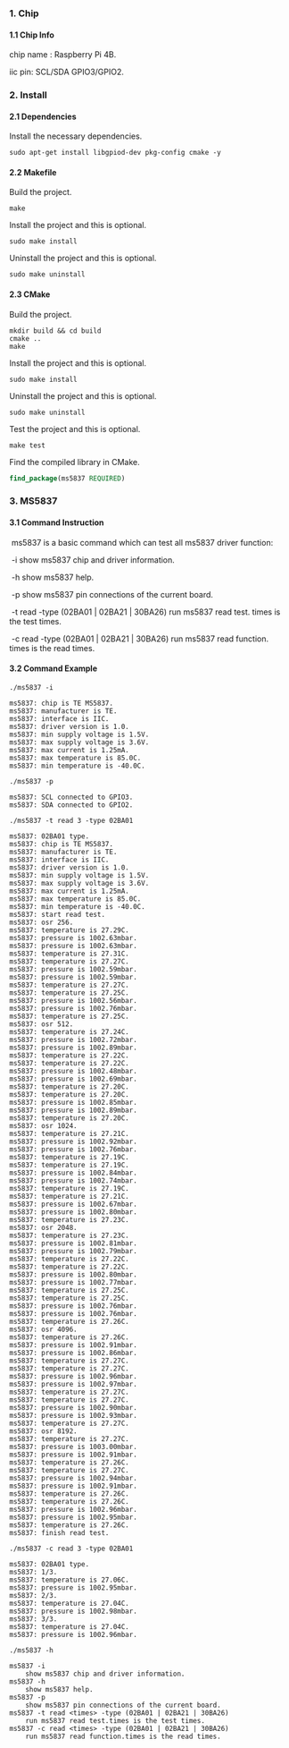 ### 1. Chip

#### 1.1 Chip Info

chip name : Raspberry Pi 4B.

iic pin: SCL/SDA GPIO3/GPIO2.

### 2. Install

#### 2.1 Dependencies

Install the necessary dependencies.

```shell
sudo apt-get install libgpiod-dev pkg-config cmake -y
```

#### 2.2 Makefile

Build the project.

```shell
make
```

Install the project and this is optional.

```shell
sudo make install
```

Uninstall the project and this is optional.

```shell
sudo make uninstall
```

#### 2.3 CMake

Build the project.

```shell
mkdir build && cd build 
cmake .. 
make
```

Install the project and this is optional.

```shell
sudo make install
```

Uninstall the project and this is optional.

```shell
sudo make uninstall
```

Test the project and this is optional.

```shell
make test
```

Find the compiled library in CMake. 

```cmake
find_package(ms5837 REQUIRED)
```

### 3. MS5837

#### 3.1 Command Instruction

​           ms5837  is a basic command which can test all ms5837 driver function:

​           -i        show ms5837 chip and driver information.

​           -h       show ms5837  help.

​           -p       show ms5837 pin connections of the current board.

​           -t read <times>  -type (02BA01 | 02BA21 | 30BA26)        run ms5837  read test. times is the test times.

​           -c read <times>  -type (02BA01 | 02BA21 | 30BA26)        run ms5837 read function. times is the read times.

#### 3.2 Command Example

```shell
./ms5837 -i

ms5837: chip is TE MS5837.
ms5837: manufacturer is TE.
ms5837: interface is IIC.
ms5837: driver version is 1.0.
ms5837: min supply voltage is 1.5V.
ms5837: max supply voltage is 3.6V.
ms5837: max current is 1.25mA.
ms5837: max temperature is 85.0C.
ms5837: min temperature is -40.0C.
```

```shell
./ms5837 -p

ms5837: SCL connected to GPIO3.
ms5837: SDA connected to GPIO2.
```

```shell
./ms5837 -t read 3 -type 02BA01

ms5837: 02BA01 type.
ms5837: chip is TE MS5837.
ms5837: manufacturer is TE.
ms5837: interface is IIC.
ms5837: driver version is 1.0.
ms5837: min supply voltage is 1.5V.
ms5837: max supply voltage is 3.6V.
ms5837: max current is 1.25mA.
ms5837: max temperature is 85.0C.
ms5837: min temperature is -40.0C.
ms5837: start read test.
ms5837: osr 256.
ms5837: temperature is 27.29C.
ms5837: pressure is 1002.63mbar.
ms5837: pressure is 1002.63mbar.
ms5837: temperature is 27.31C.
ms5837: temperature is 27.27C.
ms5837: pressure is 1002.59mbar.
ms5837: pressure is 1002.59mbar.
ms5837: temperature is 27.27C.
ms5837: temperature is 27.25C.
ms5837: pressure is 1002.56mbar.
ms5837: pressure is 1002.76mbar.
ms5837: temperature is 27.25C.
ms5837: osr 512.
ms5837: temperature is 27.24C.
ms5837: pressure is 1002.72mbar.
ms5837: pressure is 1002.89mbar.
ms5837: temperature is 27.22C.
ms5837: temperature is 27.22C.
ms5837: pressure is 1002.48mbar.
ms5837: pressure is 1002.69mbar.
ms5837: temperature is 27.20C.
ms5837: temperature is 27.20C.
ms5837: pressure is 1002.85mbar.
ms5837: pressure is 1002.89mbar.
ms5837: temperature is 27.20C.
ms5837: osr 1024.
ms5837: temperature is 27.21C.
ms5837: pressure is 1002.92mbar.
ms5837: pressure is 1002.76mbar.
ms5837: temperature is 27.19C.
ms5837: temperature is 27.19C.
ms5837: pressure is 1002.84mbar.
ms5837: pressure is 1002.74mbar.
ms5837: temperature is 27.19C.
ms5837: temperature is 27.21C.
ms5837: pressure is 1002.67mbar.
ms5837: pressure is 1002.80mbar.
ms5837: temperature is 27.23C.
ms5837: osr 2048.
ms5837: temperature is 27.23C.
ms5837: pressure is 1002.81mbar.
ms5837: pressure is 1002.79mbar.
ms5837: temperature is 27.22C.
ms5837: temperature is 27.22C.
ms5837: pressure is 1002.80mbar.
ms5837: pressure is 1002.77mbar.
ms5837: temperature is 27.25C.
ms5837: temperature is 27.25C.
ms5837: pressure is 1002.76mbar.
ms5837: pressure is 1002.76mbar.
ms5837: temperature is 27.26C.
ms5837: osr 4096.
ms5837: temperature is 27.26C.
ms5837: pressure is 1002.91mbar.
ms5837: pressure is 1002.86mbar.
ms5837: temperature is 27.27C.
ms5837: temperature is 27.27C.
ms5837: pressure is 1002.96mbar.
ms5837: pressure is 1002.97mbar.
ms5837: temperature is 27.27C.
ms5837: temperature is 27.27C.
ms5837: pressure is 1002.90mbar.
ms5837: pressure is 1002.93mbar.
ms5837: temperature is 27.27C.
ms5837: osr 8192.
ms5837: temperature is 27.27C.
ms5837: pressure is 1003.00mbar.
ms5837: pressure is 1002.91mbar.
ms5837: temperature is 27.26C.
ms5837: temperature is 27.27C.
ms5837: pressure is 1002.94mbar.
ms5837: pressure is 1002.91mbar.
ms5837: temperature is 27.26C.
ms5837: temperature is 27.26C.
ms5837: pressure is 1002.96mbar.
ms5837: pressure is 1002.95mbar.
ms5837: temperature is 27.26C.
ms5837: finish read test.
```

```shell
./ms5837 -c read 3 -type 02BA01

ms5837: 02BA01 type.
ms5837: 1/3.
ms5837: temperature is 27.06C.
ms5837: pressure is 1002.95mbar.
ms5837: 2/3.
ms5837: temperature is 27.04C.
ms5837: pressure is 1002.98mbar.
ms5837: 3/3.
ms5837: temperature is 27.04C.
ms5837: pressure is 1002.96mbar.
```

```shell
./ms5837 -h

ms5837 -i
	show ms5837 chip and driver information.
ms5837 -h
	show ms5837 help.
ms5837 -p
	show ms5837 pin connections of the current board.
ms5837 -t read <times> -type (02BA01 | 02BA21 | 30BA26)
	run ms5837 read test.times is the test times.
ms5837 -c read <times> -type (02BA01 | 02BA21 | 30BA26)
	run ms5837 read function.times is the read times.
```

